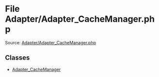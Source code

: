 File Adapter/Adapter_CacheManager.php
=========
Source: [Adapter/Adapter_CacheManager.php](https://github.com/PrestaShop/PrestaShop/blob/1.6.1.1/Adapter/Adapter_CacheManager.php)


Classes
-------

* [Adapter_CacheManager](class.Adapter_CacheManager.md)

